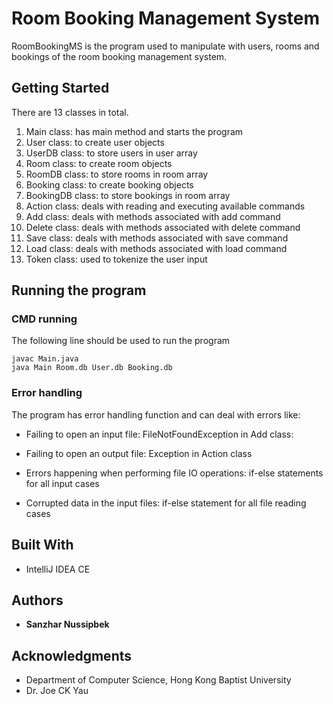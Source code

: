 ﻿# Room Booking Management System

RoomBookingMS is the program used to manipulate with users, rooms and bookings of the room booking management system.

## Getting Started

There are 13 classes in total.
 1. Main class: has main method and starts the program
 2. User class: to create user objects
 3. UserDB class: to store users in user array
 4. Room class: to create room objects
 5. RoomDB class: to store rooms in room array
 6. Booking class: to create booking objects
 7. BookingDB class: to store bookings in room array
 8. Action class: deals with reading and executing available commands
 9. Add class: deals with methods associated with add command
 10. Delete class: deals with methods associated with delete command
 11. Save class:  deals with methods associated with save command
 12. Load class:  deals with methods associated with load command
 13. Token class: used to tokenize the user input


## Running the program


### CMD running

The following line should be used to run the program

```
javac Main.java
java Main Room.db User.db Booking.db
```

### Error handling

The program has error handling function and can deal with errors like: 
-   Failing to open an input file: FileNotFoundException in Add class: 
    
-   Failing to open an output file: Exception in Action class 
    
-   Errors happening when performing file IO operations: if-else statements for all input cases
    
-   Corrupted data in the input files: if-else statement for all file reading cases



## Built With

* IntelliJ IDEA CE


## Authors

* **Sanzhar Nussipbek** 


## Acknowledgments

* Department of Computer Science, Hong Kong Baptist University
* Dr. Joe CK Yau

